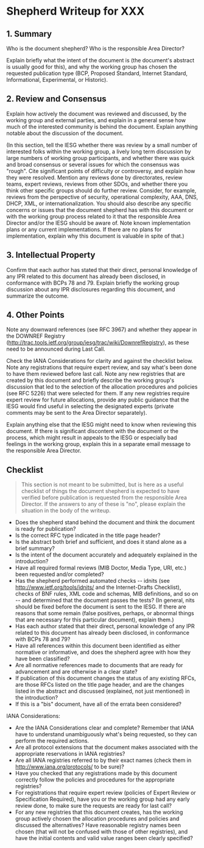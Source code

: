 # Shepherd Writeup for XXX

## 1. Summary

Who is the document shepherd? Who is the responsible Area Director?

Explain briefly what the intent of the document is (the document's abstract is usually good for this), and why the working group has chosen the requested publication type (BCP, Proposed Standard, Internet Standard, Informational, Experimental, or Historic).

## 2. Review and Consensus

Explain how actively the document was reviewed and discussed, by the working group and external parties, and explain in a general sense how much of the interested community is behind the document. Explain anything notable about the discussion of the document.

(In this section, tell the IESG whether there was review by a small number of interested folks within the working group, a lively long term discussion by large numbers of working group participants, and whether there was quick and broad consensus or several issues for which the consensus was "rough". Cite significant points of difficulty or controversy, and explain how they were resolved. Mention any reviews done by directorates, review teams, expert reviews, reviews from other SDOs, and whether there you think other specific groups should do further review. Consider, for example, reviews from the perspective of security, operational complexity, AAA, DNS, DHCP, XML, or internationalization. You should also describe any specific concerns or issues that the document shepherd has with this document or with the working group process related to it that the responsible Area Director and/or the IESG should be aware of. Note known implementation plans or any current implementations. If there are no plans for implementation, explain why this document is valuable in spite of that.)

## 3. Intellectual Property

Confirm that each author has stated that their direct, personal knowledge of any IPR related to this document has already been disclosed, in conformance with BCPs 78 and 79. Explain briefly the working group discussion about any IPR disclosures regarding this document, and summarize the outcome.

## 4. Other Points

Note any downward references (see RFC 3967) and whether they appear in the DOWNREF Registry (http://trac.tools.ietf.org/group/iesg/trac/wiki/DownrefRegistry), as these need to be announced during Last Call.

Check the IANA Considerations for clarity and against the checklist below. Note any registrations that require expert review, and say what's been done to have them reviewed before last call. Note any new registries that are created by this document and briefly describe the working group's discussion that led to the selection of the allocation procedures and policies (see RFC 5226) that were selected for them. If any new registries require expert review for future allocations, provide any public guidance that the IESG would find useful in selecting the designated experts (private comments may be sent to the Area Director separately).

Explain anything else that the IESG might need to know when reviewing this document. If there is significant discontent with the document or the process, which might result in appeals to the IESG or especially bad feelings in the working group, explain this in a separate email message to the responsible Area Director.

## Checklist

> This section is not meant to be submitted, but is here as a useful checklist of things the document shepherd is expected to have verified before publication is requested from the responsible Area Director. If the answers to any of these is "no", please explain the situation in the body of the writeup.

* Does the shepherd stand behind the document and think the document is ready for publication?
* Is the correct RFC type indicated in the title page header?
* Is the abstract both brief and sufficient, and does it stand alone as a brief summary?
* Is the intent of the document accurately and adequately explained in the introduction?
* Have all required formal reviews (MIB Doctor, Media Type, URI, etc.) been requested and/or completed?
* Has the shepherd performed automated checks -- idnits (see http://www.ietf.org/tools/idnits/ and the Internet-Drafts Checklist), checks of BNF rules, XML code and schemas, MIB definitions, and so on -- and determined that the document passes the tests? (In general, nits should be fixed before the document is sent to the IESG. If there are reasons that some remain (false positives, perhaps, or abnormal things that are necessary for this particular document), explain them.)
* Has each author stated that their direct, personal knowledge of any IPR related to this document has already been disclosed, in conformance with BCPs 78 and 79?
* Have all references within this document been identified as either normative or informative, and does the shepherd agree with how they have been classified?
* Are all normative references made to documents that are ready for advancement and are otherwise in a clear state?
* If publication of this document changes the status of any existing RFCs, are those RFCs listed on the title page header, and are the changes listed in the abstract and discussed (explained, not just mentioned) in the introduction?
* If this is a "bis" document, have all of the errata been considered?

IANA Considerations:
* Are the IANA Considerations clear and complete? Remember that IANA have to understand unambiguously what's being requested, so they can perform the required actions.
* Are all protocol extensions that the document makes associated with the appropriate reservations in IANA registries?
* Are all IANA registries referred to by their exact names (check them in http://www.iana.org/protocols/ to be sure)?
* Have you checked that any registrations made by this document correctly follow the policies and procedures for the appropriate registries?
* For registrations that require expert review (policies of Expert Review or Specification Required), have you or the working group had any early review done, to make sure the requests are ready for last call?
* For any new registries that this document creates, has the working group actively chosen the allocation procedures and policies and discussed the alternatives? Have reasonable registry names been chosen (that will not be confused with those of other registries), and have the initial contents and valid value ranges been clearly specified?